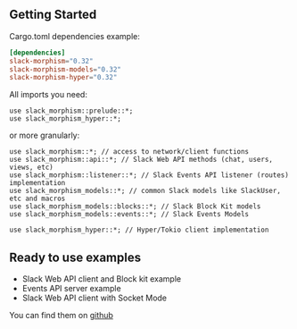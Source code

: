 ## Getting Started

Cargo.toml dependencies example:

```toml
[dependencies]
slack-morphism="0.32"
slack-morphism-models="0.32"
slack-morphism-hyper="0.32"
```

All imports you need:

```rust,noplaypen
use slack_morphism::prelude::*;
use slack_morphism_hyper::*;
```

or more granularly:
```rust,noplaypen
use slack_morphism::*; // access to network/client functions
use slack_morphism::api::*; // Slack Web API methods (chat, users, views, etc)
use slack_morphism::listener::*; // Slack Events API listener (routes) implementation
use slack_morphism_models::*; // common Slack models like SlackUser, etc and macros
use slack_morphism_models::blocks::*; // Slack Block Kit models
use slack_morphism_models::events::*; // Slack Events Models

use slack_morphism_hyper::*; // Hyper/Tokio client implementation
```

## Ready to use examples
- Slack Web API client and Block kit example
- Events API server example
- Slack Web API client with Socket Mode

You can find them on [github](https://github.com/abdolence/slack-morphism-rust/tree/master/src/hyper/examples)
